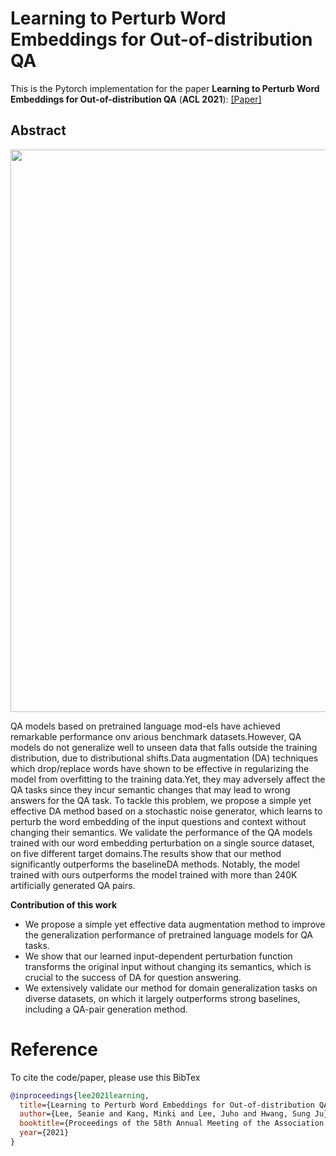 # Learning to Perturb Word Embeddings for Out-of-distribution QA
This is the Pytorch implementation for the paper **Learning to Perturb Word Embeddings for Out-of-distribution QA** (**ACL 2021**): [[Paper]](https://arxiv.org/abs/2105.02692)

## Abstract
<img align="middle" width="900" src="https://github.com/seanie12/SWEP/blob/main/images/concept_fig.png">

QA models based on pretrained language mod-els have achieved remarkable performance onv arious benchmark datasets.However, QA models do not generalize well to unseen data that falls outside the training distribution, due to distributional shifts.Data augmentation (DA) techniques which drop/replace words have shown to be effective in regularizing the model from overfitting to the training data.Yet, they may adversely affect the QA tasks since they incur semantic changes that may lead to wrong answers for the QA task. To tackle this problem, we propose a simple yet effective DA method based on a stochastic noise generator, which learns to perturb the word embedding of the input questions and context without changing their semantics. We validate the performance of the QA models trained with our word embedding perturbation on a single source dataset, on five different target domains.The results show that our method significantly outperforms the baselineDA methods. Notably, the model trained with ours outperforms the model trained with more than 240K artificially generated QA pairs.

__Contribution of this work__
- We propose a simple yet effective data augmentation method to improve the generalization performance of pretrained language models for QA tasks.
- We show that our learned input-dependent perturbation function transforms the original input without changing its semantics, which is
crucial to the success of DA for question answering.
- We extensively validate our method for domain generalization tasks on diverse datasets,
on which it largely outperforms strong baselines, including a QA-pair generation method.



# Reference
To cite the code/paper, please use this BibTex
```bibtex
@inproceedings{lee2021learning,
  title={Learning to Perturb Word Embeddings for Out-of-distribution QA},
  author={Lee, Seanie and Kang, Minki and Lee, Juho and Hwang, Sung Ju},
  booktitle={Proceedings of the 58th Annual Meeting of the Association for Computational Linguistics},
  year={2021}
}
```
